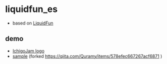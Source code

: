 # liquidfun_es
 
- based on [LiquidFun](https://google.github.io/liquidfun/)

## demo

- [IchigoJam logo](https://code4fukui.github.io/liquidfun_es/)
- [sample](https://code4fukui.github.io/liquidfun_es/sample.html) (forked https://qiita.com/Quramy/items/578efec667267acf6871 )
